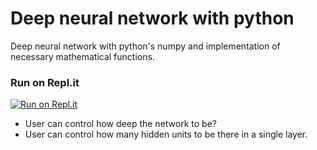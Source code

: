 # Deep neural network with python

Deep neural network with python's numpy and implementation of necessary mathematical functions.

### Run on Repl.it
[![Run on Repl.it](https://repl.it/badge/github/theroyakash/deep-neural-network-with-numpy)](https://repl.it/github/theroyakash/deep-neural-network-with-numpy)

- User can control how deep the network to be?
- User can control how many hidden units to be there in a single layer.